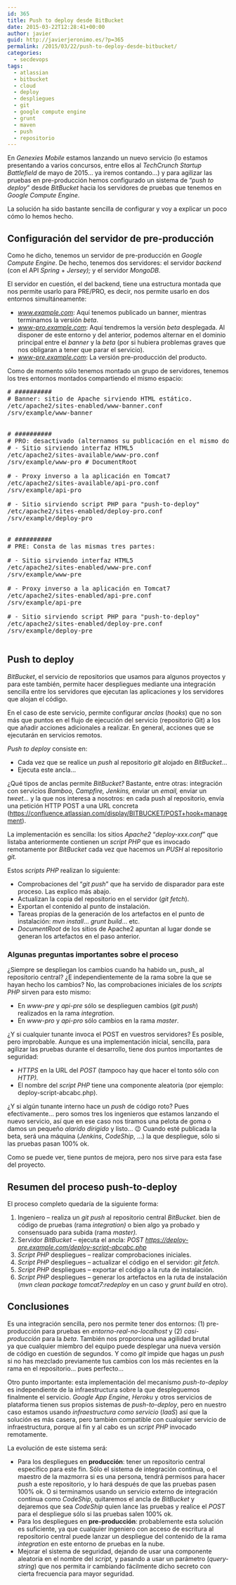 ```yaml
---
id: 365
title: Push to deploy desde BitBucket
date: 2015-03-22T12:28:41+00:00
author: javier
guid: http://javierjeronimo.es/?p=365
permalink: /2015/03/22/push-to-deploy-desde-bitbucket/
categories:
  - secdevops
tags:
  - atlassian
  - bitbucket
  - cloud
  - deploy
  - despliegues
  - git
  - google compute engine
  - grunt
  - maven
  - push
  - repositorio
---
```

En _Genexies Mobile_ estamos lanzando un nuevo servicio (lo estamos presentando a varios concursos, entre ellos al _TechCrunch Startup Battlefield_ de mayo de 2015&#8230; ya iremos contando&#8230;) y para agilizar las pruebas en pre-producción hemos configurado un sistema de &#8220;_push to deploy_&#8221; desde _BitBucket_ hacia los servidores de pruebas que tenemos en _Google Compute Engine_.

<!--more-->

La solución ha sido bastante sencilla de configurar y voy a explicar un poco cómo lo hemos hecho.

## Configuración del servidor de pre-producción

Como he dicho, tenemos un servidor de pre-producción en _Google Compute Engine_. De hecho, tenemos dos servidores: el servidor _backend_ (con el API _Spring_ + _Jersey);_ y el servidor _MongoDB._

El servidor en cuestión, el del backend, tiene una estructura montada que nos permite usarlo para PRE/PRO, es decir, nos permite usarlo en dos entornos simultáneamente:

  * _www.example.com_: Aquí tenemos publicado un banner, mientras terminamos la versión _beta_.
  * _www-pro.example.com_: Aquí tendremos la versión _beta_ desplegada. Al disponer de este entorno y del anterior, podemos alternar en el dominio principal entre el _banner_ y la _beta_ (por si hubiera problemas graves que nos obligaran a tener que parar el servicio).
  * _www-pre.example.com_: La versión pre-producción del producto.

Como de momento sólo tenemos montado un grupo de servidores, tenemos los tres entornos montados compartiendo el mismo espacio:

<pre># ##########
# Banner: sitio de Apache sirviendo HTML estático.
/etc/apache2/sites-enabled/www-banner.conf
/srv/example/www-banner


# ##########
# PRO: desactivado (alternamos su publicación en el mismo dominio que el banner anterior). Consta de dos partes (servicio) y una adicional ("push-to-deploy"):
# - Sitio sirviendo interfaz HTML5
/etc/apache2/sites-available/www-pro.conf
/srv/example/www-pro # DocumentRoot

# - Proxy inverso a la aplicación en Tomcat7
/etc/apache2/sites-available/api-pro.conf
/srv/example/api-pro

# - Sitio sirviendo script PHP para "push-to-deploy"
/etc/apache2/sites-enabled/deploy-pro.conf
/srv/example/deploy-pro


# ##########
# PRE: Consta de las mismas tres partes:

# - Sitio sirviendo interfaz HTML5
/etc/apache2/sites-enabled/www-pre.conf
/srv/example/www-pre

# - Proxy inverso a la aplicación en Tomcat7
/etc/apache2/sites-enabled/api-pre.conf
/srv/example/api-pre

# - Sitio sirviendo script PHP para "push-to-deploy"
/etc/apache2/sites-enabled/deploy-pre.conf
/srv/example/deploy-pre

</pre>

## Push to deploy

_BitBucket_, el servicio de repositorios que usamos para algunos proyectos y para este también, permite hacer despliegues mediante una integración sencilla entre los servidores que ejecutan las aplicaciones y los servidores que alojan el código.

En el caso de este servicio, permite configurar _anclas_ (_hooks_) que no son más que puntos en el flujo de ejecución del servicio (repositorio Git) a los que añadir acciones adicionales a realizar. En general, acciones que se ejecutarán en servicios remotos.

_Push to deploy_ consiste en:

  * Cada vez que se realice un _push_ al repositorio _git_ alojado en _BitBucket_&#8230;
  * Ejecuta este ancla&#8230;

¿Qué tipos de anclas permite _BitBucket?_ Bastante, entre otras: integración con servicios _Bamboo, Campfire, Jenkins,_ enviar un _email,_ enviar un _tweet&#8230;_ y la que nos interesa a nosotros: en cada push al repositorio, envía una petición HTTP POST a una URL concreta (<https://confluence.atlassian.com/display/BITBUCKET/POST+hook+management>).

La implementación es sencilla: los sitios _Apache2_ &#8220;_deploy-xxx.conf_&#8221; que listaba anteriormente contienen un _script PHP_ que es invocado remotamente por _BitBucket_ cada vez que hacemos un _PUSH_ al repositorio _git._

Estos _scripts PHP_ realizan lo siguiente:

  * Comprobaciones del &#8220;_git push_&#8221; que ha servido de disparador para este proceso. Las explico más abajo.
  * Actualizan la copia del repositorio en el servidor (_git fetch_).
  * Exportan el contenido al punto de instalación.
  * Tareas propias de la generación de los artefactos en el punto de instalación: _mvn install_&#8230; _grunt build_&#8230; etc.
  * _DocumentRoot_ de los sitios de Apache2 apuntan al lugar donde se generan los artefactos en el paso anterior.

### Algunas preguntas importantes sobre el proceso

¿Siempre se despliegan los cambios cuando ha habido un_ push_ al repositorio central? ¿E independientemente de la rama sobre la que se hayan hecho los cambios? No, las comprobaciones iniciales de los _scripts PHP_ sirven para esto mismo:

  * En _www-pre_ y _api-pre_ sólo se desplieguen cambios (_git push_) realizados en la rama _integration_.
  * En _www-pro_ y _api-pro_ sólo cambios en la rama _master_.

¿Y si cualquier tunante invoca el POST en vuestros servidores? Es posible, pero improbable. Aunque es una implementación inicial, sencilla, para agilizar las pruebas durante el desarrollo, tiene dos puntos importantes de seguridad:

  * _HTTPS_ en la URL del _POST_ (tampoco hay que hacer el tonto sólo con _HTTP)._
  * El nombre del _script PHP_ tiene una componente aleatoria (por ejemplo: deploy-script-abcabc.php).

¿Y si algún tunante interno hace un _push_ de código roto? Pues efectivamente&#8230; pero somos tres los ingenieros que estamos lanzando el nuevo servicio, así que en ese caso nos tiramos una pelota de goma o damos un pequeño _alarido dirigido_ y listo&#8230; 😉 Cuando esté publicada la beta, será una máquina (_Jenkins_, _CodeShip_, &#8230;) la que despliegue, sólo si las pruebas pasan 100% ok.

Como se puede ver, tiene puntos de mejora, pero nos sirve para esta fase del proyecto.

## Resumen del proceso push-to-deploy

El proceso completo quedaría de la siguiente forma:

  1. Ingeniero &#8211; realiza un _git push_ al repositorio central _BitBucket_. bien de código de pruebas (rama _integration)_ o bien algo ya probado y consensuado para subida (rama _master)._
  2. Servidor _BitBucket_ &#8211; ejecuta el ancla: _POST https://deploy-pre.example.com/deploy-script-abcabc.php_
  3. _Script PHP_ despliegues &#8211; realizar comprobaciones iniciales.
  4. _Script PHP_ despliegues &#8211; actualizar el código en el servidor: _git fetch_.
  5. _Script PHP_ despliegues &#8211; exportar el código a la ruta de instalación.
  6. _Script PHP_ despliegues &#8211; generar los artefactos en la ruta de instalación (_mvn clean package tomcat7:redeploy_ en un caso y _grunt build_ en otro).

## Conclusiones

Es una integración sencilla, pero nos permite tener dos entornos: (1) pre-producción para pruebas en _entorno-real-no-localhost_ y (2) _casi-producción_ para la _beta_. También nos proporciona una agilidad brutal ya que cualquier miembro del equipo puede desplegar una nueva versión de código en cuestión de segundos. Y como _git_ impide que hagas un _push_ si no has mezclado previamente tus cambios con los más recientes en la rama en el repositorio&#8230; pues perfecto&#8230;

Otro punto importante: esta implementación del mecanismo _push-to-deploy_ es independiente de la infraestructura sobre la que despleguemos finalmente el servicio. _Google App Engine_, _Heroku_ y otros servicios de plataforma tienen sus propios sistemas de _push-to-deploy_, pero en nuestro caso estamos usando _infraestructura como servicio_ (_IaaS_) así que la solución es más casera, pero también compatible con cualquier servicio de infraestructura, porque al fin y al cabo es un _script PHP_ invocado remotamente.

La evolución de este sistema será:

  * Para los despliegues en **producción**: tener un repositorio central específico para este fin. Sólo el sistema de integración continua, o el maestro de la mazmorra si es una persona, tendrá permisos para hacer _push_ a este repositorio, y lo hará después de que las pruebas pasen 100% ok. O si terminamos usando un servicio externo de integración continua como _CodeShip_, quitaremos el ancla de _BitBucket_ y dejaremos que sea _CodeShip_ quien lance las pruebas y realice el _POST_ para el despliegue sólo si las pruebas salen 100% ok.
  * Para los despliegues en **pre-producción**: probablemente esta solución es suficiente, ya que cualquier ingeniero con acceso de escritura al repositorio central puede lanzar un despliegue del contenido de la rama _integration_ en este entorno de pruebas en la nube.
  * Mejorar el sistema de seguridad, dejando de usar una componente aleatoria en el nombre del _script,_ y pasando a usar un parámetro (_query-string_) que nos permita ir cambiando fácilmente dicho secreto con cierta frecuencia para mayor seguridad.